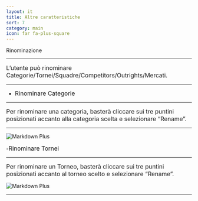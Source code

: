 ```yaml
---
layout: it
title: Altre caratteristiche
sort: 7
category: main
icon: far fa-plus-square
---
```

<p class="message">
   
</p>


Rinominazione

---


<font size="3">L’utente può rinominare Categorie/Tornei/Squadre/Competitors/Outrights/Mercati.</font>

---

- <font size="3">Rinominare Categorie</font> 

---

<font size="3">Per rinominare una categoria, basterà cliccare sui tre puntini posizionati accanto alla categoria scelta e selezionare “Rename”.</font> 

---

![Markdown Plus]({{site.baseurl}}/public/images/altre-caratteristiche/rename-category.png)

-<font size="3">Rinominare Tornei</font>

---

<font size="3">Per rinominare un Torneo, basterà cliccare sui tre puntini posizionati accanto al torneo scelto e selezionare “Rename”.</font>


 ![Markdown Plus]({{site.baseurl}}/public/images/altre-caratteristiche/rename-tournament.png)

 ---





